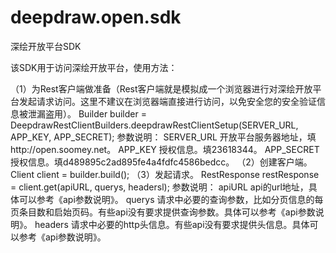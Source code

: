 # deepdraw.open.sdk
深绘开放平台SDK

该SDK用于访问深绘开放平台，使用方法：

（1）为Rest客户端做准备（Rest客户端就是模拟成一个浏览器进行对深绘开放平台发起请求访问。这里不建议在浏览器端直接进行访问，以免安全您的安全验证信息被泄漏盗用）。
	Builder builder = DeepdrawRestClientBuilders.deepdrawRestClientSetup(SERVER_URL, APP_KEY, APP_SECRET);
	参数说明：
		SERVER_URL	开放平台服务器地址，填http://open.soomey.net。
		APP_KEY	授权信息。填23618344。
		APP_SECRET	授权信息。填d489895c2ad895fe4a4fdfc4586bedcc。
（2）创建客户端。
	Client client = builder.build();
（3）发起请求。
	RestResponse restResponse = client.get(apiURL, querys, headersl);
	参数说明：
		apiURL		api的url地址，具体可以参考《api参数说明》。
		querys		请求中必要的查询参数，比如分页信息的每页条目数和启始页码。有些api没有要求提供查询参数。具体可以参考《api参数说明》。
		headers		请求中必要的http头信息。有些api没有要求提供头信息。具体可以参考《api参数说明》。
